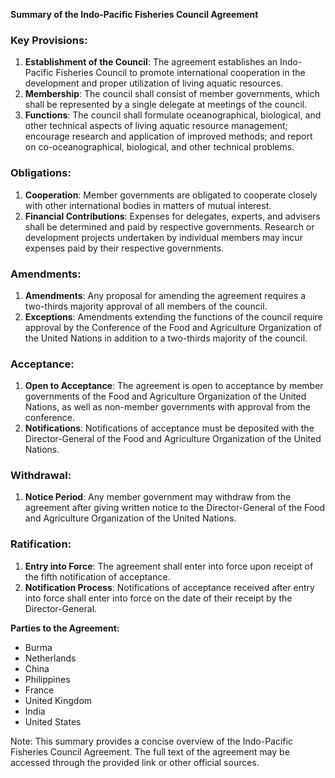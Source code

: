 **Summary of the Indo-Pacific Fisheries Council Agreement**

### Key Provisions:

1. **Establishment of the Council**: The agreement establishes an Indo-Pacific Fisheries Council to promote international cooperation in the development and proper utilization of living aquatic resources.
2. **Membership**: The council shall consist of member governments, which shall be represented by a single delegate at meetings of the council.
3. **Functions**: The council shall formulate oceanographical, biological, and other technical aspects of living aquatic resource management; encourage research and application of improved methods; and report on co-oceanographical, biological, and other technical problems.

### Obligations:

1. **Cooperation**: Member governments are obligated to cooperate closely with other international bodies in matters of mutual interest.
2. **Financial Contributions**: Expenses for delegates, experts, and advisers shall be determined and paid by respective governments. Research or development projects undertaken by individual members may incur expenses paid by their respective governments.

### Amendments:

1. **Amendments**: Any proposal for amending the agreement requires a two-thirds majority approval of all members of the council.
2. **Exceptions**: Amendments extending the functions of the council require approval by the Conference of the Food and Agriculture Organization of the United Nations in addition to a two-thirds majority of the council.

### Acceptance:

1. **Open to Acceptance**: The agreement is open to acceptance by member governments of the Food and Agriculture Organization of the United Nations, as well as non-member governments with approval from the conference.
2. **Notifications**: Notifications of acceptance must be deposited with the Director-General of the Food and Agriculture Organization of the United Nations.

### Withdrawal:

1. **Notice Period**: Any member government may withdraw from the agreement after giving written notice to the Director-General of the Food and Agriculture Organization of the United Nations.

### Ratification:

1. **Entry into Force**: The agreement shall enter into force upon receipt of the fifth notification of acceptance.
2. **Notification Process**: Notifications of acceptance received after entry into force shall enter into force on the date of their receipt by the Director-General.

**Parties to the Agreement:**

* Burma
* Netherlands
* China
* Philippines
* France
* United Kingdom
* India
* United States

Note: This summary provides a concise overview of the Indo-Pacific Fisheries Council Agreement. The full text of the agreement may be accessed through the provided link or other official sources.